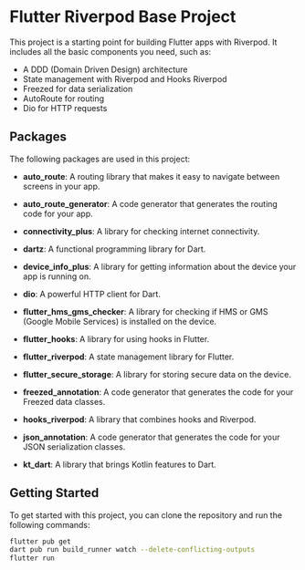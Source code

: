 # Flutter Riverpod Base Project

This project is a starting point for building Flutter apps with Riverpod. It includes all the basic components you need, such as:

- A DDD (Domain Driven Design) architecture
- State management with Riverpod and Hooks Riverpod
- Freezed for data serialization
- AutoRoute for routing
- Dio for HTTP requests

## Packages

The following packages are used in this project:

- **auto_route**: A routing library that makes it easy to navigate between screens in your app.
- **auto_route_generator**: A code generator that generates the routing code for your app.
- **connectivity_plus**: A library for checking internet connectivity.

- **dartz**: A functional programming library for Dart.
- **device_info_plus**: A library for getting information about the device your app is running on.
- **dio**: A powerful HTTP client for Dart.
- **flutter_hms_gms_checker**: A library for checking if HMS or GMS (Google Mobile Services) is installed on the device.
- **flutter_hooks**: A library for using hooks in Flutter.
- **flutter_riverpod**: A state management library for Flutter.
- **flutter_secure_storage**: A library for storing secure data on the device.
- **freezed_annotation**: A code generator that generates the code for your Freezed data classes.
- **hooks_riverpod**: A library that combines hooks and Riverpod.
- **json_annotation**: A code generator that generates the code for your JSON serialization classes.
- **kt_dart**: A library that brings Kotlin features to Dart.

## Getting Started

To get started with this project, you can clone the repository and run the following commands:

```bash
flutter pub get
dart pub run build_runner watch --delete-conflicting-outputs
flutter run
```
